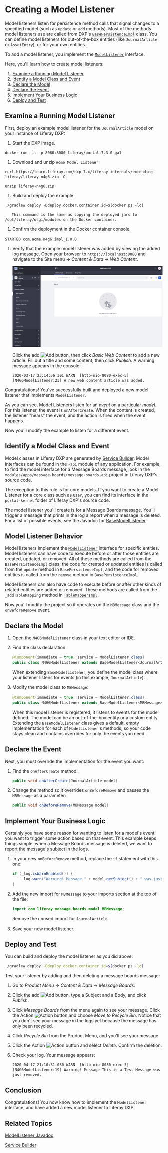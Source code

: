 # Creating a Model Listener

Model listeners listen for persistence method calls that signal changes to a specified model (such as `update` or `add` methods). Most of the methods model listeners use are called from DXP's [`BasePersistenceImpl`](https://github.com/liferay/liferay-portal/blob/7.3.0-ga1/portal-kernel/src/com/liferay/portal/kernel/service/persistence/impl/BasePersistenceImpl.java) class. You can define model listeners for out-of-the-box entities (like `JournalArticle` or `AssetEntry`), or for your own entities.

To add a model listener, you implement the [`ModelListener`](https://github.com/liferay/liferay-portal/blob/7.3.0-ga1/portal-kernel/src/com/liferay/portal/kernel/model/ModelListener.java) interface.

Here, you'll learn how to create model listeners: 

1. [Examine a Running Model Listener](#examine-a-running-model-listener)
1. [Identify a Model Class and Event](#identify-a-model-class-and-event)
1. [Declare the Model](#declare-the-model)
1. [Declare the Event](#declare-the-event)
1. [Implement Your Business Logic](#implement-your-business-logic)
1. [Deploy and Test](#deploy-and-test)

## Examine a Running Model Listener

First, deploy an example model listener for the `JournalArticle` model on your instance of Liferay DXP:

1. Start the DXP image.

```
docker run -it -p 8080:8080 liferay/portal:7.3.0-ga1
```

1. Download and unzip `Acme Model Listener`.

```
curl https://learn.liferay.com/dxp-7.x/liferay-internals/extending-liferay/liferay-n4g6.zip -O
```

```
unzip liferay-n4g6.zip
```

1. Build and deploy the example.

```
./gradlew deploy -Ddeploy.docker.container.id=$(docker ps -lq)
```

```note::
   This command is the same as copying the deployed jars to /opt/liferay/osgi/modules on the Docker container.
```

1. Confirm the deployment in the Docker container console.

```
STARTED com.acme.n4g6.impl_1.0.0
```

1. Verify that the example model listener was added by viewing the added log message. Open your browser to `https://localhost:8080` and navigate to the Site menu → _Content & Data_ → _Web Content_.

   ![The web content administration page is your interface for creating web content.](./creating-a-model-listener/images/01.png)

   Click the add ![Add](../../images/icon-add.png) button, then click _Basic Web Content_ to add a new article. Fill out a title and some content; then click _Publish_. A warning message appears in the console:

   ```
   2020-03-17 23:14:56.301 WARN  [http-nio-8080-exec-5][N4G6ModelListener:23] A new web content article was added.
   ```

Congratulations! You've successfully built and deployed a new model listener that implements `ModelListener`.

As you can see, Model Listeners listen for an *event* on a particular *model*. For this listener, the event is `onAfterCreate`. When the content is created, the listener "hears" the event, and the action is fired when the event happens. 

Now you'll modify the example to listen for a different event. 

## Identify a Model Class and Event

Model classes in Liferay DXP are generated by [Service Builder](../../developing-applications/data-frameworks/service-builder.md). Model interfaces can be found in the `-api` module of any application. For example, to find the model interface for a Message Boards message, look in the `modules/apps/message-boards/message-boards-api` project in Liferay DXP's source code. 

The exception to this rule is for core models. If you want to create a Model Listener for a core class such as `User`, you can find its interface in the `portal-kernel` folder of Liferay DXP's source code. 

The model listener you'll create is for a Message Boards message. You'll trigger a message that prints in the log a report when a message is deleted. For a list of possible events, see the Javadoc for [BaseModelListener](https://docs.liferay.com/portal/7.3-latest/javadocs/portal-kernel/com/liferay/portal/kernel/model/BaseModelListener.html). 

## Model Listener Behavior

Model listeners implement the [`ModelListener`](https://github.com/liferay/liferay-portal/blob/7.3.0-ga1/portal-kernel/src/com/liferay/portal/kernel/model/ModelListener.java) interface for specific entities. Model listeners can have code to execute before or after those entities are created, updated, or removed. All of these methods are called from the `BasePersistenceImpl` class; the code for created or updated entities is called from the `update` method in `BasePersistenceImpl`, and the code for removed entities is called from the `remove` method in `BasePersistenceImpl`.

Model listeners can also have code to execute before or after other kinds of related entities are added or removed. These methods are called from the `_addTableMapping` method in [`TableMapperImpl`](https://github.com/liferay/liferay-portal/blob/7.3.0-ga1/portal-kernel/src/com/liferay/portal/kernel/internal/service/persistence/TableMapperImpl.java).

Now you'll modify the project so it operates on the `MBMessage` class and the `onBeforeRemove` event. 

## Declare the Model 

1. Open the `N4G6ModelListener` class in your text editor or IDE. 

1. Find the class declaration: 
    ```java
    @Component(immediate = true, service = ModelListener.class)
    public class N4G6ModelListener extends BaseModelListener<JournalArticle> {
    ```

    When extending `BaseModelListener`, you define the model class where your listener listens for events (in this example, `JournalArticle`). 

1. Modify the model class to `MBMessage`: 

   ```java
   @Component(immediate = true, service = ModelListener.class)
   public class N4G6ModelListener extends BaseModelListener<MBMessage> {
   ```

   When this model listener is registered, it listens to events for the model defined. The model can be an out-of-the-box entity or a custom entity. Extending the `BaseModelListener` class gives a default, empty implementation for each of `ModelListener`'s methods, so your code stays clean and contains overrides for only the events you need. 

## Declare the Event

Next, you must override the implementation for the event you want: 

1. Find the `onAfterCreate` method: 

   ```java
   public void onAfterCreate(JournalArticle model)
   ```

1. Change the method so it overrides `onBeforeRemove` and passes the `MBMessage` as a parameter: 

   ```java
   public void onBeforeRemove(MBMessage model)
   ```

## Implement Your Business Logic

Certainly you have some reason for wanting to listen for a model's event: you want to trigger some action based on that event. This example keeps things simple: when a Message Boards message is deleted, we want to report the message's subject in the logs. 

1. In your new `onBeforeRemove` method, replace the `if` statement with this one: 

   ```java
   if (_log.isWarnEnabled()) {
       _log.warn("Warning! Message " + model.getSubject() + " was just removed.");
   }
   ```

1. Add the new import for `MBMessage` to your imports section at the top of the file: 

   ```java
   import com.liferay.message.boards.model.MBMessage;
   ```

   Remove the unused import for `JournalArticle`. 

1. Save your new model listener. 

## Deploy and Test

You can build and deploy the model listener as you did above: 

```bash
./gradlew deploy -Ddeploy.docker.container.id=$(docker ps -lq)
```

Test your listener by adding and then deleting a message boards message: 

1. Go to *Product Menu* &rarr; *Content & Data* &rarr; *Message Boards*. 

1. Click the add ![Add](../../images/icon-add.png) button, type a Subject and a Body, and click *Publish*. 

1. Click *Message Boards* from the menu again to see your message. Click the Action ![Action](../../icon-actions.png) button and choose *Move to Recycle Bin*. Notice that you don't see your message in the logs yet because the message has only been recycled. 

1. Click *Recycle Bin* from the Product Menu, and you'll see your message. 

1. Click the Action ![Action](../../icon-actions.png) button and select *Delete*. Confirm the deletion. 

1. Check your log. Your message appears: 

   ```
   2020-04-17 21:10:31.080 WARN  [http-nio-8080-exec-5][N4G6ModelListener:19] Warning! Message This is a Test Message was just removed.
   ```

## Conclusion

Congratulations! You now know how to implement the `ModelListener` interface, and have added a new model listener to Liferay DXP.

## Related Topics

[ModelListener Javadoc](https://docs.liferay.com/portal/7.3-latest/javadocs/portal-kernel/com/liferay/portal/kernel/model/BaseModelListener.html)

[Service Builder](../../developing-applications/data-frameworks/service-builder.md)

